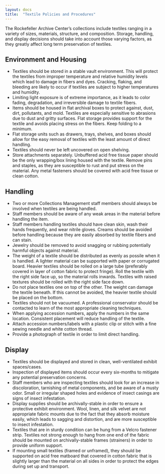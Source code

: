 ```yaml
---
layout: docs
title:  "Textile Policies and Procedures"
---
```


The Rockefeller Archive Center’s collections include textiles ranging in a variety of sizes, materials, structure, and composition. Storage, handling, and display decisions should take into account those varying factors, as they greatly affect long term preservation of textiles.

## Environment and Housing

- Textiles should be stored in a stable vault environment. This will protect the textiles from improper temperature and relative humidity levels which lead to damage in fibers and dyes. Cracking, flaking, and bleeding are likely to occur if textiles are subject to higher temperatures and humidity.  
- Limiting light exposure is of extreme importance, as it leads to color fading, degradation, and irreversible damage to textile fibers.   
- Items should be housed in flat archival boxes to protect against, dust, dirt, pollutants, and mold. Textiles are especially sensitive to abrasions due to dust and gritty surfaces. Flat storage        provides support for the textile and avoids placing stress on the fibers. Keep folding to a minimum.  
- Flat storage units such as drawers, trays, shelves, and boxes should allow for the easy removal of textiles with the least amount of direct handling.  
- Textiles should never be left uncovered on open shelving.  
- Store attachments separately. Unbuffered acid free tissue paper should be the only wrapping/box lining housed with the textile. Remove pins and staples, as they are susceptible to rust and put stress on the material. Any metal fasteners should be covered with acid free tissue or clean cotton.

## Handling

- Two or more Collections Management staff members should always be involved when textiles are being handled.  
- Staff members should be aware of any weak areas in the material before handling the item.  
- Staff members handling textiles should have clean skin, wash their hands frequently, and wear nitrile gloves. Creams should be avoided before handling because they are easily absorbed by textile fibers and can stain.  
- Jewelry should be removed to avoid snagging or rubbing potentially harmful objects against material.  
- The weight of a textile should be distributed as evenly as possile when it is handled. A lighter material can be supported with paper or corrugated board. Heavier textiles should be rolled on a large tube (preferably covered in layer of cotton fabric to protect fringe). Roll the textile with the right side face up, so the material rolls inwards. Textiles with raised textures should be rolled with the right side face down.  
- Do not place textiles one on top of the other. The weight can damage the textile beneath. If this cannot be avoided, the heavier textile should be placed on the bottom.  
- Textiles should not be vacuumed. A professional conservator should be contacted to learn of the most appropriate cleaning techniques.  
- When applying accession numbers, apply the numbers in the same location. Consistent placement will reduce handling of the textile.  
- Attach accession numbers/labels with a plastic clip or stitch with a fine sewing needle and white cotton thread.  
- Provide a photograph of textile in order to limit direct handling.  

## Display

- Textiles should be displayed and stored in clean, well-ventilated exhibit spaces/cases.  
- Inspection of displayed items should occur every six-months to mitigate any potential preservation concerns.  
- Staff members who are inspecting textiles should look for an increase in discoloration, tarnishing of metal components, and be aware of a musty odor. Small or irregular shaped holes and evidence of insect casings are signs of insect infestation.  
- Display supplies should be archivally-stable in order to ensure a protective exhibit environment. Wool, linen, and silk velvet are not appropriate fabric mounts due to the fact that they absorb moisture easily, which leads to sagging and distortion, and are more susceptible to insect infestation.  
- Textiles that are in sturdy condition can be hung from a Velcro fastener strip. Textiles not strong enough to hang from one end of the fabric should be mounted on archivally-stable frames (strainers) in order to provide uniform support.  
- If mounting small textiles (framed or unframed), they should be supported on acid free matboard that covered in cotton fabric that is slightly larger than the material on all sides in order to protect the edges during set up and transport.
